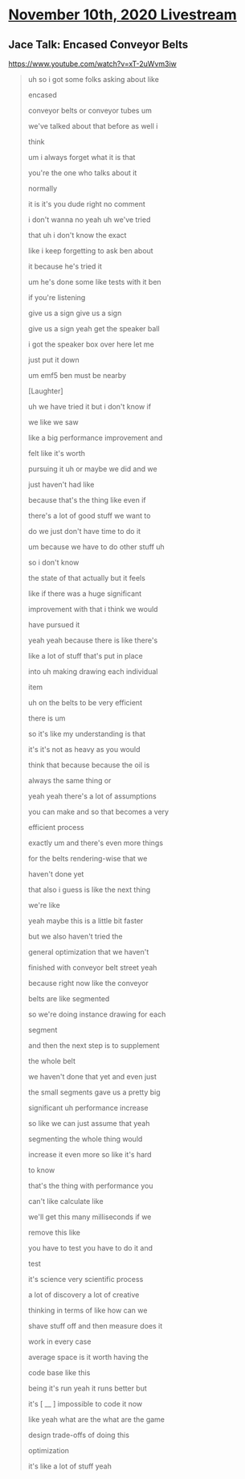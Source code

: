 # [November 10th, 2020 Livestream](../2020-11-10.md)
## Jace Talk: Encased Conveyor Belts
https://www.youtube.com/watch?v=xT-2uWvm3iw
> uh so i got some folks asking about like
>
> encased
>
> conveyor belts or conveyor tubes um
>
> we've talked about that before as well i
>
> think
>
> um i always forget what it is that
>
> you're the one who talks about it
>
> normally
>
> it is it's you dude right no comment
>
> i don't wanna no yeah uh we've tried
>
> that uh i don't know the exact
>
> like i keep forgetting to ask ben about
>
> it because he's tried it
>
> um he's done some like tests with it ben
>
> if you're listening
>
> give us a sign give us a sign
>
> give us a sign yeah get the speaker ball
>
> i got the speaker box over here let me
>
> just put it down
>
> um emf5 ben must be nearby
>
> [Laughter]
>
> uh we have tried it but i don't know if
>
> we like we saw
>
> like a big performance improvement and
>
> felt like it's worth
>
> pursuing it uh or maybe we did and we
>
> just haven't had like
>
> because that's the thing like even if
>
> there's a lot of good stuff we want to
>
> do we just don't have time to do it
>
> um because we have to do other stuff uh
>
> so i don't know
>
> the state of that actually but it feels
>
> like if there was a huge significant
>
> improvement with that i think we would
>
> have pursued it
>
> yeah yeah because there is like there's
>
> like a lot of stuff that's put in place
>
> into uh making drawing each individual
>
> item
>
> uh on the belts to be very efficient
>
> there is um
>
> so it's like my understanding is that
>
> it's it's not as heavy as you would
>
> think that because because the oil is
>
> always the same thing or
>
> yeah yeah there's a lot of assumptions
>
> you can make and so that becomes a very
>
> efficient process
>
> exactly um and there's even more things
>
> for the belts rendering-wise that we
>
> haven't done yet
>
> that also i guess is like the next thing
>
> we're like
>
> yeah maybe this is a little bit faster
>
> but we also haven't tried the
>
> general optimization that we haven't
>
> finished with conveyor belt street yeah
>
> because right now like the conveyor
>
> belts are like segmented
>
> so we're doing instance drawing for each
>
> segment
>
> and then the next step is to supplement
>
> the whole belt
>
> we haven't done that yet and even just
>
> the small segments gave us a pretty big
>
> significant uh performance increase
>
> so like we can just assume that yeah
>
> segmenting the whole thing would
>
> increase it even more so like it's hard
>
> to know
>
> that's the thing with performance you
>
> can't like calculate like
>
> we'll get this many milliseconds if we
>
> remove this like
>
> you have to test you have to do it and
>
> test
>
> it's science very scientific process
>
> a lot of discovery a lot of creative
>
> thinking in terms of like how can we
>
> shave stuff off and then measure does it
>
> work in every case
>
> average space is it worth having the
>
> code base like this
>
> being it's run yeah it runs better but
>
> it's [ __ ] impossible to code it now
>
> like yeah what are the what are the game
>
> design trade-offs of doing this
>
> optimization
>
> it's like a lot of stuff yeah
>
